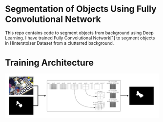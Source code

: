 # Segmentation of Objects Using Fully Convolutional Network
This repo contains code to segment objects from background using Deep Learning.
I have trained Fully Convolutional Network[1] to segment objects in Hinterstoiser Dataset from a clutterred background.

# Training Architecture
![alt tag](https://github.com/apurvmmmec/SegmentationFullyConvolutionalNetwork/blob/master/resources/training.png)

